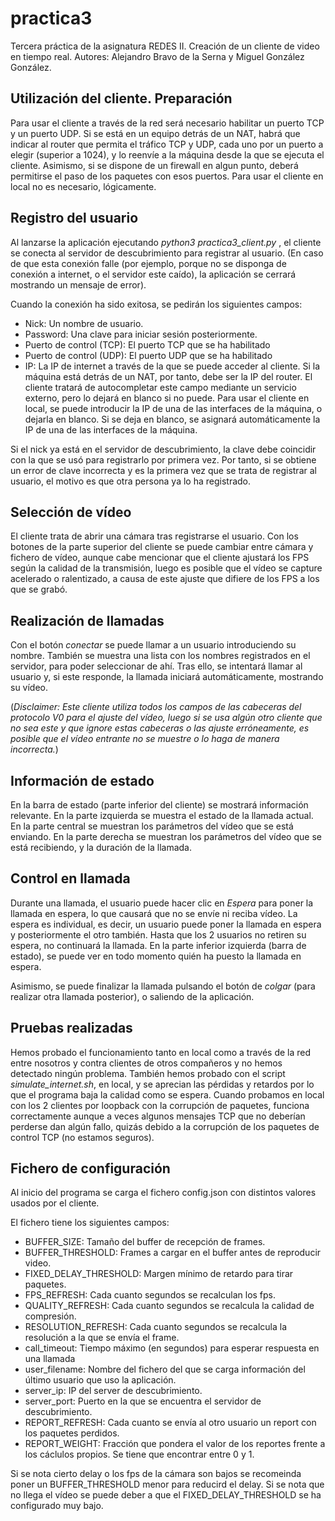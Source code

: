 # practica3

Tercera práctica de la asignatura REDES II. Creación de un cliente de video en tiempo real.
Autores: Alejandro Bravo de la Serna y Miguel González González.

## Utilización del cliente. Preparación
Para usar el cliente a través de la red será necesario habilitar un puerto TCP y un puerto UDP. 
Si se está en un equipo detrás de un NAT, habrá que indicar al router que permita el tráfico TCP y UDP,
cada uno por un puerto a elegir (superior a 1024), y lo reenvíe a la máquina desde la
que se ejecuta el cliente. Asimismo, si se dispone de un firewall en algun punto, deberá permitirse
el paso de los paquetes con esos puertos. Para usar el cliente en local no es necesario, lógicamente.

## Registro del usuario
Al lanzarse la aplicación ejecutando _python3 practica3_client.py_ , el cliente se conecta al servidor de descubrimiento para registrar al usuario.
(En caso de que esta conexión falle (por ejemplo, porque no se disponga de conexión a internet, o el servidor
este caído), la aplicación se cerrará mostrando un mensaje de error).

Cuando la conexión ha sido exitosa, se pedirán los siguientes campos:

*  Nick: Un nombre de usuario.
*  Password: Una clave para iniciar sesión posteriormente.
*  Puerto de control (TCP): El puerto TCP que se ha habilitado
*  Puerto de control (UDP): El puerto UDP que se ha habilitado
*  IP: La IP de internet a través de la que se puede acceder al cliente. 
Si la máquina está detrás de un NAT, por tanto, debe ser la IP del router.
El cliente tratará de autocompletar este campo mediante un servicio externo, pero lo dejará en blanco si no puede.
Para usar el cliente en local, se puede introducir la IP de una de las interfaces de la máquina, o dejarla en blanco.
Si se deja en blanco, se asignará automáticamente la IP de una de las interfaces de la máquina.

Si el nick ya está en el servidor de descubrimiento, la clave debe coincidir con la que se usó para registrarlo por primera vez.
Por tanto, si se obtiene un error de clave incorrecta y es la primera vez que se trata de registrar al usuario, el motivo es que
otra persona ya lo ha registrado.

## Selección de vídeo
El cliente trata de abrir una cámara tras registrarse el usuario. Con los botones de la parte superior del cliente se puede cambiar
entre cámara y fichero de vídeo, aunque cabe mencionar que el cliente ajustará los FPS según la calidad de la transmisión, luego es posible
que el vídeo se capture acelerado o ralentizado, a causa de este ajuste que difiere de los FPS a los que se grabó.

## Realización de llamadas
Con el botón _conectar_ se puede llamar a un usuario introduciendo su nombre. También se muestra una lista con los nombres registrados en el servidor,
para poder seleccionar de ahí. Tras ello, se intentará llamar al usuario y, si este responde, la llamada iniciará automáticamente, mostrando su vídeo.

(_Disclaimer: Este cliente utiliza todos los campos de las cabeceras del protocolo V0 para el ajuste del vídeo, luego si se usa algún otro cliente que no sea este 
y que ignore estas cabeceras o las ajuste erróneamente, es posible que el vídeo entrante no se muestre o lo haga de manera incorrecta._)

## Información de estado
En la barra de estado (parte inferior del cliente) se mostrará información relevante. En la parte izquierda se muestra el estado de la llamada actual.
En la parte central se muestran los parámetros del vídeo que se está enviando. En la parte derecha se muestran los parámetros del vídeo que se está recibiendo,
y la duración de la llamada.

## Control en llamada
Durante una llamada, el usuario puede hacer clic en _Espera_ para poner la llamada en espera, lo que causará que no se envíe ni reciba vídeo. La espera es individual,
es decir, un usuario puede poner la llamada en espera y posteriormente el otro también. Hasta que los 2 usuarios no retiren su espera, no continuará la llamada. En la
parte inferior izquierda (barra de estado), se puede ver en todo momento quién ha puesto la llamada en espera.

Asimismo, se puede finalizar la llamada pulsando el botón de _colgar_ (para realizar otra llamada posterior), o saliendo de la aplicación.

## Pruebas realizadas
Hemos probado el funcionamiento tanto en local como a través de la red entre nosotros y contra clientes de otros compañeros y no hemos detectado ningún problema. También hemos probado con el script _simulate_internet.sh_, 
en local, y se aprecian las pérdidas y retardos por lo que el programa baja la calidad como se espera. Cuando probamos en local con los 2 clientes por loopback con la corrupción de paquetes,
funciona correctamente aunque a veces algunos mensajes TCP que no deberían perderse dan algún fallo, quizás debido a la corrupción de los paquetes de control TCP (no estamos seguros).

## Fichero de configuración
Al inicio del programa se carga el fichero config.json con distintos valores usados por el cliente. 

El fichero tiene los siguientes campos:

*  BUFFER_SIZE: Tamaño del buffer de recepción de frames.
*  BUFFER_THRESHOLD: Frames a cargar en el buffer antes de reproducir video.
*  FIXED\_DELAY\_THRESHOLD: Margen mínimo de retardo para tirar paquetes.
*  FPS_REFRESH: Cada cuanto segundos se recalculan los fps.
*  QUALITY_REFRESH: Cada cuanto segundos se recalcula la calidad de compresión.
*  RESOLUTION_REFRESH: Cada cuanto segundos se recalcula la resolución a la que se envía el frame.
*  call_timeout: Tiempo máximo (en segundos) para esperar respuesta en una llamada
*  user_filename: Nombre del fichero del que se carga información del último usuario que uso la aplicación.
*  server_ip: IP del server de descubrimiento.
*  server_port: Puerto en la que se encuentra el servidor de descubrimiento.
*  REPORT_REFRESH: Cada cuanto se envía al otro usuario un report con los paquetes perdidos.
*  REPORT_WEIGHT: Fracción que pondera el valor de los reportes frente a los cáclulos propios. Se tiene que encontrar entre 0 y 1.

Si se nota cierto delay o los fps de la cámara son bajos se recomeinda poner un BUFFER_THRESHOLD menor para reducird el delay.
Si se nota que no llega el vídeo se puede deber a que el FIXED\_DELAY\_THRESHOLD se ha configurado muy bajo.

